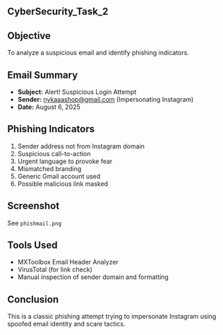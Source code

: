 ## CyberSecurity_Task_2

##  Objective
To analyze a suspicious email and identify phishing indicators.

##  Email Summary
- **Subject:** Alert! Suspicious Login Attempt
- **Sender:** nykaaashop@gmail.com (Impersonating Instagram)
- **Date:** August 6, 2025

##  Phishing Indicators
1. Sender address not from Instagram domain
2. Suspicious call-to-action
3. Urgent language to provoke fear
4. Mismatched branding
5. Generic Gmail account used
6. Possible malicious link masked

##  Screenshot
See `phishmail.png`

##  Tools Used
- MXToolbox Email Header Analyzer
- VirusTotal (for link check)
- Manual inspection of sender domain and formatting

##  Conclusion
This is a classic phishing attempt trying to impersonate Instagram using spoofed email identity and scare tactics.
